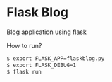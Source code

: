 # Flask Blog

Blog application using flask

How to run?
```sh
$ export FLASK_APP=flaskblog.py
$ export FLASK_DEBUG=1
$ flask run
```